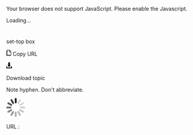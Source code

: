 Your browser does not support JavaScript. Please enable the Javascript.

Loading...

# 

set-top box

![Copy URL](media/set-top-box/Copy.png)
Copy URL

![Download](media/set-top-box/Download.png)

Download topic

Note hyphen. Don't abbreviate. 

![In progress](media/set-top-box/activity-large.gif)

URL :

